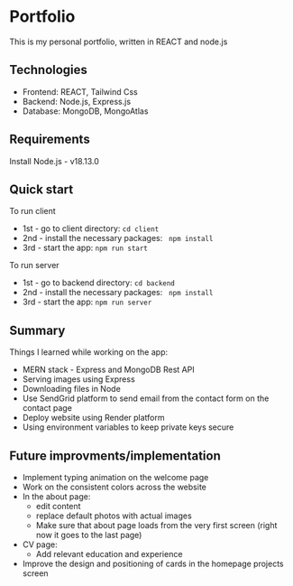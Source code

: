 # Portfolio

This is my personal portfolio, written in REACT and node.js

## Technologies

- Frontend: REACT, Tailwind Css
- Backend: Node.js, Express.js
- Database: MongoDB, MongoAtlas

## Requirements

Install Node.js - v18.13.0

## Quick start

To run client

- 1st - go to client directory: `cd client`
- 2nd - install the necessary packages: ` npm install`
- 3rd - start the app: `npm run start`

To run server

- 1st - go to backend directory: `cd backend`
- 2nd - install the necessary packages: ` npm install`
- 3rd - start the app: `npm run server`

## Summary

Things I learned while working on the app:

- MERN stack - Express and MongoDB Rest API
- Serving images using Express
- Downloading files in Node
- Use SendGrid platform to send email from the contact form on the contact page
- Deploy website using Render platform
- Using environment variables to keep private keys secure

## Future improvments/implementation

- Implement typing animation on the welcome page
- Work on the consistent colors across the website
- In the about page:
  - edit content
  - replace default photos with actual images
  - Make sure that about page loads from the very first screen (right now it goes to the last page)
- CV page:
  - Add relevant education and experience
- Improve the design and positioning of cards in the homepage projects screen
